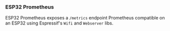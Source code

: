 ### ESP32 Prometheus

ESP32 Prometheus exposes a `/metrics` endpoint Prometheus compatible on an ESP32 using Espressif's `Wifi` and `Webserver` libs.